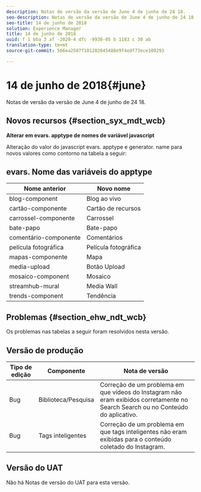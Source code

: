 ```yaml
---
description: Notas de versão da versão de June 4 de junho de 24 18.
seo-description: Notas de versão da versão de June 4 de junho de 24 18.
seo-title: 14 de junho de 2018
solution: Experience Manager
title: 14 de junho de 2018
uuid: f 1 bba 3 af -2020-4 dfc -9938-05 b 1183 c 30 ab
translation-type: tm+mt
source-git-commit: 566ea2587f101202045488e9f4edf73ece100293

---
```



# 14 de junho de 2018{#june}

Notas de versão da versão de June 4 de junho de 24 18.

## Novos recursos {#section_syx_mdt_wcb}

**Alterar em evars. apptype de nomes de variável javascript**

Alteração do valor do javascript evars. apptype e generator. name para novos valores como contorno na tabela a seguir:

## evars. Nome das variáveis do apptype

| Nome anterior | Novo nome |
|---|---|
| blog-component | Blog ao vivo |
| cartão-componente | Cartão de recursos |
| carrossel-componente | Carrossel |
| bate-papo | Bate-papo |
| comentário-componente | Comentários |
| película fotográfica | Película fotográfica |
| mapas-componente | Mapa |
| media-upload | Botão Upload |
| mosaico-component | Mosaico |
| streamhub-mural | Media Wall |
| trends-component | Tendência |

## Problemas {#section_ehw_ndt_wcb}

Os problemas nas tabelas a seguir foram resolvidos nesta versão.

## Versão de produção

| **Tipo de edição** | **Componente** | **Nota de versão** |
|---|---|---|
| Bug | Biblioteca/Pesquisa | Correção de um problema em que vídeos do Instagram não eram exibidos corretamente no Search Search ou no Conteúdo do aplicativo. |
| Bug | Tags inteligentes | Correção de um problema em que tags inteligentes não eram exibidas para o conteúdo coletado do Instagram. |

## Versão do UAT

Não há Notas de versão do UAT para esta versão.
